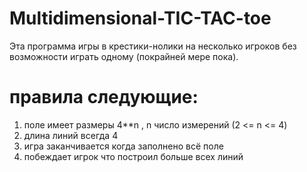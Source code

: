 # Multidimensional-TIC-TAC-toe
Эта программа игры в крестики-нолики на несколько игроков без возможности играть одному (покрайней мере пока).
# правила следующие:
  1)  поле имеет размеры 4**n , n число измерений (2 <= n <= 4)
  2)  длина линий всегда 4 
  3)  игра заканчивается когда заполнено всё поле
  4)  побеждает игрок что построил больше всех линий
# 
